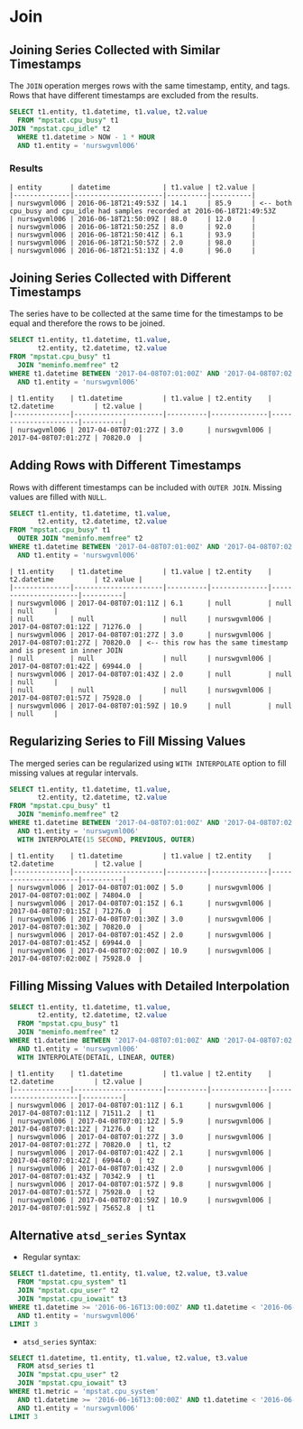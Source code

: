 # Join

## Joining Series Collected with Similar Timestamps

The `JOIN` operation merges rows with the same timestamp, entity, and tags. Rows that have different timestamps are excluded from the results.

```sql
SELECT t1.entity, t1.datetime, t1.value, t2.value
  FROM "mpstat.cpu_busy" t1
JOIN "mpstat.cpu_idle" t2
  WHERE t1.datetime > NOW - 1 * HOUR
  AND t1.entity = 'nurswgvml006'
```

### Results

```ls
| entity       | datetime             | t1.value | t2.value |
|--------------|----------------------|----------|----------|
| nurswgvml006 | 2016-06-18T21:49:53Z | 14.1     | 85.9     | <-- both cpu_busy and cpu_idle had samples recorded at 2016-06-18T21:49:53Z
| nurswgvml006 | 2016-06-18T21:50:09Z | 88.0     | 12.0     |
| nurswgvml006 | 2016-06-18T21:50:25Z | 8.0      | 92.0     |
| nurswgvml006 | 2016-06-18T21:50:41Z | 6.1      | 93.9     |
| nurswgvml006 | 2016-06-18T21:50:57Z | 2.0      | 98.0     |
| nurswgvml006 | 2016-06-18T21:51:13Z | 4.0      | 96.0     |
```

## Joining Series Collected with Different Timestamps

The series have to be collected at the same time for the timestamps to be equal and therefore the rows to be joined.

```sql
SELECT t1.entity, t1.datetime, t1.value,
       t2.entity, t2.datetime, t2.value
FROM "mpstat.cpu_busy" t1
  JOIN "meminfo.memfree" t2
WHERE t1.datetime BETWEEN '2017-04-08T07:01:00Z' AND '2017-04-08T07:02:00Z'
  AND t1.entity = 'nurswgvml006'
```

```ls
| t1.entity    | t1.datetime          | t1.value | t2.entity    | t2.datetime          | t2.value |
|--------------|----------------------|----------|--------------|----------------------|----------|
| nurswgvml006 | 2017-04-08T07:01:27Z | 3.0      | nurswgvml006 | 2017-04-08T07:01:27Z | 70820.0  |
```

## Adding Rows with Different Timestamps

Rows with different timestamps can be included with `OUTER JOIN`. Missing values are filled with `NULL`.

```sql
SELECT t1.entity, t1.datetime, t1.value,
       t2.entity, t2.datetime, t2.value
FROM "mpstat.cpu_busy" t1
  OUTER JOIN "meminfo.memfree" t2
WHERE t1.datetime BETWEEN '2017-04-08T07:01:00Z' AND '2017-04-08T07:02:00Z'
  AND t1.entity = 'nurswgvml006'
```

```ls
| t1.entity    | t1.datetime          | t1.value | t2.entity    | t2.datetime          | t2.value |
|--------------|----------------------|----------|--------------|----------------------|----------|
| nurswgvml006 | 2017-04-08T07:01:11Z | 6.1      | null         | null                 | null     |
| null         | null                 | null     | nurswgvml006 | 2017-04-08T07:01:12Z | 71276.0  |
| nurswgvml006 | 2017-04-08T07:01:27Z | 3.0      | nurswgvml006 | 2017-04-08T07:01:27Z | 70820.0  | <-- this row has the same timestamp and is present in inner JOIN
| null         | null                 | null     | nurswgvml006 | 2017-04-08T07:01:42Z | 69944.0  |
| nurswgvml006 | 2017-04-08T07:01:43Z | 2.0      | null         | null                 | null     |
| null         | null                 | null     | nurswgvml006 | 2017-04-08T07:01:57Z | 75928.0  |
| nurswgvml006 | 2017-04-08T07:01:59Z | 10.9     | null         | null                 | null     |
```

## Regularizing Series to Fill Missing Values

The merged series can be regularized using `WITH INTERPOLATE` option to fill missing values at regular intervals.

```sql
SELECT t1.entity, t1.datetime, t1.value,
       t2.entity, t2.datetime, t2.value
FROM "mpstat.cpu_busy" t1
  JOIN "meminfo.memfree" t2
WHERE t1.datetime BETWEEN '2017-04-08T07:01:00Z' AND '2017-04-08T07:02:00Z'
  AND t1.entity = 'nurswgvml006'
  WITH INTERPOLATE(15 SECOND, PREVIOUS, OUTER)
```

```ls
| t1.entity    | t1.datetime          | t1.value | t2.entity    | t2.datetime          | t2.value |
|--------------|----------------------|----------|--------------|----------------------|----------|
| nurswgvml006 | 2017-04-08T07:01:00Z | 5.0      | nurswgvml006 | 2017-04-08T07:01:00Z | 74804.0  |
| nurswgvml006 | 2017-04-08T07:01:15Z | 6.1      | nurswgvml006 | 2017-04-08T07:01:15Z | 71276.0  |
| nurswgvml006 | 2017-04-08T07:01:30Z | 3.0      | nurswgvml006 | 2017-04-08T07:01:30Z | 70820.0  |
| nurswgvml006 | 2017-04-08T07:01:45Z | 2.0      | nurswgvml006 | 2017-04-08T07:01:45Z | 69944.0  |
| nurswgvml006 | 2017-04-08T07:02:00Z | 10.9     | nurswgvml006 | 2017-04-08T07:02:00Z | 75928.0  |
```

## Filling Missing Values with Detailed Interpolation

```sql
SELECT t1.entity, t1.datetime, t1.value,
       t2.entity, t2.datetime, t2.value
  FROM "mpstat.cpu_busy" t1
  JOIN "meminfo.memfree" t2
WHERE t1.datetime BETWEEN '2017-04-08T07:01:00Z' AND '2017-04-08T07:02:00Z'
  AND t1.entity = 'nurswgvml006'
  WITH INTERPOLATE(DETAIL, LINEAR, OUTER)
```

```ls
| t1.entity    | t1.datetime          | t1.value | t2.entity    | t2.datetime          | t2.value |
|--------------|----------------------|----------|--------------|----------------------|----------|
| nurswgvml006 | 2017-04-08T07:01:11Z | 6.1      | nurswgvml006 | 2017-04-08T07:01:11Z | 71511.2  | t1
| nurswgvml006 | 2017-04-08T07:01:12Z | 5.9      | nurswgvml006 | 2017-04-08T07:01:12Z | 71276.0  | t2
| nurswgvml006 | 2017-04-08T07:01:27Z | 3.0      | nurswgvml006 | 2017-04-08T07:01:27Z | 70820.0  | t1, t2
| nurswgvml006 | 2017-04-08T07:01:42Z | 2.1      | nurswgvml006 | 2017-04-08T07:01:42Z | 69944.0  | t2
| nurswgvml006 | 2017-04-08T07:01:43Z | 2.0      | nurswgvml006 | 2017-04-08T07:01:43Z | 70342.9  | t1
| nurswgvml006 | 2017-04-08T07:01:57Z | 9.8      | nurswgvml006 | 2017-04-08T07:01:57Z | 75928.0  | t2
| nurswgvml006 | 2017-04-08T07:01:59Z | 10.9     | nurswgvml006 | 2017-04-08T07:01:59Z | 75652.8  | t1
```

## Alternative `atsd_series` Syntax

* Regular syntax:

```sql
SELECT t1.datetime, t1.entity, t1.value, t2.value, t3.value
  FROM "mpstat.cpu_system" t1
  JOIN "mpstat.cpu_user" t2
  JOIN "mpstat.cpu_iowait" t3
WHERE t1.datetime >= '2016-06-16T13:00:00Z' AND t1.datetime < '2016-06-16T13:10:00Z'
  AND t1.entity = 'nurswgvml006'
LIMIT 3
```

* `atsd_series` syntax:

```sql
SELECT t1.datetime, t1.entity, t1.value, t2.value, t3.value
  FROM atsd_series t1
  JOIN "mpstat.cpu_user" t2
  JOIN "mpstat.cpu_iowait" t3
WHERE t1.metric = 'mpstat.cpu_system'
  AND t1.datetime >= '2016-06-16T13:00:00Z' AND t1.datetime < '2016-06-16T13:10:00Z'
  AND t1.entity = 'nurswgvml006'
LIMIT 3
```
